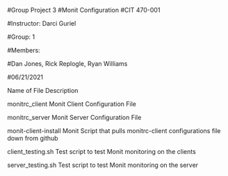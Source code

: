 #Group Project 3
#Monit Configuration
#CIT 470-001

#Instructor: Darci Guriel

#Group: 1

#Members:

#Dan Jones, Rick Replogle, Ryan Williams

#06/21/2021


Name of File			Description

monitrc_client			Monit Client Configuration File

monitrc_server			Monit Server Configuration File

monit-client-install		Monit Script that pulls monitrc-client configurations file down from github

client_testing.sh		Test script to test Monit monitoring on the clients

server_testing.sh		Test script to test Monit monitoring on the server
